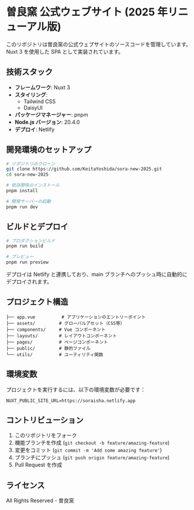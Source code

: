 # 曽良窯 公式ウェブサイト (2025 年リニューアル版)

このリポジトリは曽良窯の公式ウェブサイトのソースコードを管理しています。Nuxt 3 を使用した SPA として実装されています。

## 技術スタック

- **フレームワーク**: Nuxt 3
- **スタイリング**:
  - Tailwind CSS
  - DaisyUI
- **パッケージマネージャー**: pnpm
- **Node.js バージョン**: 20.4.0
- **デプロイ**: Netlify

## 開発環境のセットアップ

```bash
# リポジトリのクローン
git clone https://github.com/KeitaYoshida/sora-new-2025.git
cd sora-new-2025

# 依存関係のインストール
pnpm install

# 開発サーバーの起動
pnpm run dev
```

## ビルドとデプロイ

```bash
# プロダクションビルド
pnpm run build

# プレビュー
pnpm run preview
```

デプロイは Netlify と連携しており、main ブランチへのプッシュ時に自動的にデプロイされます。

## プロジェクト構造

```
├── app.vue          # アプリケーションのエントリーポイント
├── assets/         # グローバルアセット（CSS等）
├── components/     # Vue コンポーネント
├── layouts/        # レイアウトコンポーネント
├── pages/          # ページコンポーネント
├── public/         # 静的ファイル
└── utils/          # ユーティリティ関数
```

## 環境変数

プロジェクトを実行するには、以下の環境変数が必要です：

```env
NUXT_PUBLIC_SITE_URL=https://soraisha.netlify.app
```

## コントリビューション

1. このリポジトリをフォーク
2. 機能ブランチを作成 (`git checkout -b feature/amazing-feature`)
3. 変更をコミット (`git commit -m 'Add some amazing feature'`)
4. ブランチにプッシュ (`git push origin feature/amazing-feature`)
5. Pull Request を作成

## ライセンス

All Rights Reserved - 曽良窯
